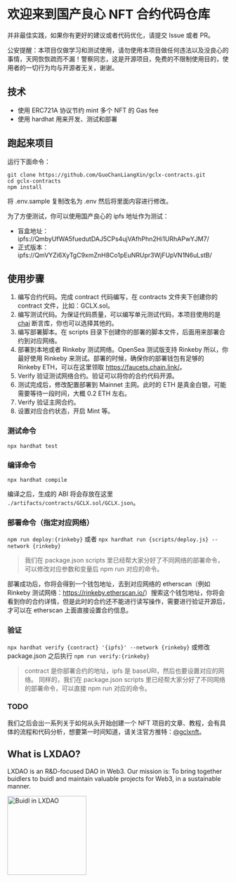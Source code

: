 # 欢迎来到国产良心 NFT 合约代码仓库

并非最佳实践，如果你有更好的建议或者代码优化，请提交 Issue 或者 PR。

公安提醒：本项目仅做学习和测试使用，请勿使用本项目做任何违法以及没良心的事情，天网恢恢疏而不漏！警察同志，这是开源项目，免费的不限制使用目的，使用者的一切行为均与开源者无关，谢谢。

## 技术

- 使用 ERC721A 协议节约 mint 多个 NFT 的 Gas fee
- 使用 hardhat 用来开发、测试和部署

## 跑起来项目

运行下面命令：

```
git clone https://github.com/GuoChanLiangXin/gclx-contracts.git
cd gclx-contracts
npm install
````

将 .env.sample 复制改名为 .env 然后将里面内容进行修改。

为了方便测试，你可以使用国产良心的 ipfs 地址作为测试：

- 盲盒地址：ipfs://QmbyUfWA5fuedutDAJ5CPs4ujVAfhPhn2Hi1URhAPwYJM7/
- 正式版本：ipfs://QmVYZi6XyTgC9xmZnH8Co1pEuNRUpr3WjFUpVN1N6uLstB/

## 使用步骤

1. 编写合约代码。完成 contract 代码编写，在 contracts 文件夹下创建你的 contract 文件，比如：GCLX.sol。
2. 编写测试代码。为保证代码质量，可以编写单元测试代码，本项目使用的是 [chai](https://www.chaijs.com/) 断言库，你也可以选择其他的。
3. 编写部署脚本。在 scripts 目录下创建你的部署的脚本文件，后面用来部署合约到对应网络。
4. 部署到本地或者 Rinkeby 测试网络。OpenSea 测试版支持 Rinkeby 所以，你最好使用 Rinkeby 来测试。部署的时候，确保你的部署钱包有足够的 Rinkeby ETH，可以在这里领取 <https://faucets.chain.link/>。
5. Verify 验证测试网络合约。验证可以将你的合约代码开源。
6. 测试完成后，修改配置部署到 Mainnet 主网。此时的 ETH 是真金白银，可能需要等待一段时间，大概 0.2 ETH 左右。
7. Verify 验证主网合约。
8. 设置对应合约状态，开启 Mint 等。

### 测试命令

`npx hardhat test`

### 编译命令

`npx hardhat compile`

编译之后，生成的 ABI 将会存放在这里 `./artifacts/contracts/GCLX.sol/GCLX.json`。

### 部署命令（指定对应网络）

`npm run deploy:{rinkeby}` 或者 `npx hardhat run {scripts/deploy.js} --network {rinkeby}`

> 我们在 package.json scripts 里已经帮大家分好了不同网络的部署命令，可以修改对应参数和变量后 npm run 对应的命令。

部署成功后，你将会得到一个钱包地址，去到对应网络的 etherscan（例如 Rinkeby 测试网络：<https://rinkeby.etherscan.io/>）搜索这个钱包地址，你将会看到你的合约详情，但是此时的合约还不能进行读写操作，需要进行验证开源后，才可以在 etherscan 上面直接设置合约信息。

### 验证

`npx hardhat verify {contract} '{ipfs}' --network {rinkeby}` 或修改 package.json 之后执行 `npm run verify:{rinkeby}`

> contract 是你部署合约的地址，ipfs 是 baseURI，然后也要设置对应的网络。
> 同样的，我们在 package.json scripts 里已经帮大家分好了不同网络的部署命令，可以直接 npm run 对应的命令。

### TODO

我们之后会出一系列关于如何从头开始创建一个 NFT 项目的文章、教程，会有具体的流程和代码分析，想要第一时间知道，请关注官方推特：[@gclxnft](https://twitter.com/gclxnft)。

## What is LXDAO?

LXDAO is an R&D-focused DAO in Web3. Our mission is: To bring together buidlers to buidl and maintain valuable projects for Web3, in a sustainable manner.

<a target="_blank" href="https://lxdao.io/"><img alt="Buidl in LXDAO" src="buildinlxdao.png" width="180" /></a>
